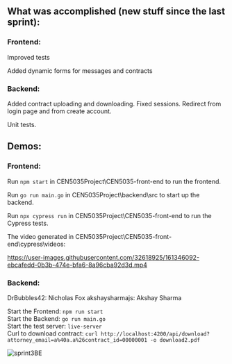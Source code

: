 ## What was accomplished (new stuff since the last sprint):

### Frontend:

Improved tests

Added dynamic forms for messages and contracts

### Backend:

Added contract uploading and downloading. Fixed sessions. Redirect from login page and from create account.

Unit tests.

## Demos:

### Frontend:

Run ```npm start``` in CEN5035Project\CEN5035-front-end to run the frontend.

Run ```go run main.go``` in CEN5035Project\backend\src to start up the backend.

Run ```npx cypress run``` in CEN5035Project\CEN5035-front-end to run the Cypress tests.

The video generated in CEN5035Project\CEN5035-front-end\cypress\videos:


https://user-images.githubusercontent.com/32618925/161346092-ebcafedd-0b3b-474e-bfa6-8a96cba92d3d.mp4



### Backend:
DrBubbles42: Nicholas Fox
akshaysharmajs: Akshay Sharma 

Start the Frontend: ```npm run start```   
Start the Backend: ```go run main.go```   
Start the test server: `live-server`   
Curl to download contract: `curl http://localhost:4200/api/download?attorney_email=a%40a.a%26contract_id=00000001 -o download2.pdf`   

![sprint3BE](https://user-images.githubusercontent.com/25064175/161361184-0072a022-e9bd-4a44-ba50-0f09d3bf06c7.gif)
